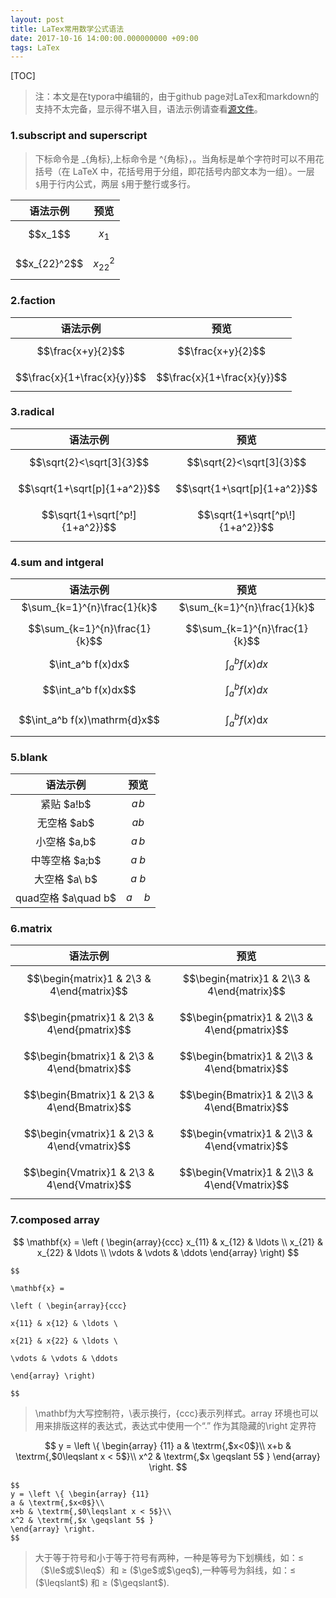 ```yaml
---
layout: post
title: LaTex常用数学公式语法
date: 2017-10-16 14:00:00.000000000 +09:00
tags: LaTex
---
```


[TOC]

> 注：本文是在typora中编辑的，由于github page对LaTex和markdown的支持不太完备，显示得不堪入目，语法示例请查看[源文件](https://github.com/Pea-Shooter/Pea-Shooter.github.io/blob/master/_posts/2017-10-16-LaTex%E5%B8%B8%E7%94%A8%E6%95%B0%E5%AD%A6%E5%85%AC%E5%BC%8F%E8%AF%AD%E6%B3%95.md)。

### 1.subscript and superscript

> 下标命令是 _{角标},上标命令是 ^{角标}，。当角标是单个字符时可以不用花括号（在 LaTeX 中，花括号用于分组，即花括号内部文本为一组）。一层`$`用于行内公式，两层 `$`用于整行或多行。

|           语法示例            |      预览      |
| :-----------------------: | :----------: |
| \$\$x_1$$     |   $$x_1$$ |              |
|     \$\$x_{22}^2\$\$      | $$x_{22}^2$$ |

### 2.faction

|                   语法示例                   |  预览  |
| :--------------------------------------: | :--: |
| \$\$\frac{x+y}{2}$$      |      $$\frac{x+y}{2}$$ |      |
| \$\$\frac{x}{1+\frac{x}{y}}$$ | $$\frac{x}{1+\frac{x}{y}}$$ |      |

### 3.radical

|                   语法示例                   |  预览  |
| :--------------------------------------: | :--: |
| \$\$\sqrt{2}<\sqrt[3]{3}$$      |    $$\sqrt{2}<\sqrt[3]{3}$$ |      |
| \$\$\sqrt{1+\sqrt[p]{1+a^2}}$$    |  $$\sqrt{1+\sqrt[p]{1+a^2}}$$ |      |
| \$\$\sqrt{1+\sqrt\[^p\!] {1+a^2}}$$ | $$\sqrt{1+\sqrt[^p\!]{1+a^2}}$$ |      |

### 4.sum and intgeral

|                   语法示例                   |  预览  |
| :--------------------------------------: | :--: |
| \$\sum_{k=1}^{n}\frac{1}{k}$   |  $\sum_{k=1}^{n}\frac{1}{k}$ |      |
| \$\$\sum_{k=1}^{n}\frac{1}{k}$$ | $$\sum_{k=1}^{n}\frac{1}{k}$$ |      |
| \$\int_a^b f(x)dx$        |       $\int_a^b f(x)dx$ |      |
| \$\$\int_a^b f(x)dx$$      |      $$\int_a^b f(x)dx$$ |      |
| \$\$\int_a^b f(x)\mathrm{d}x$$  | $$\int_a^b f(x)\mathrm{d}x$$ |      |

### 5.blank

|              语法示例               |  预览  |
| :-----------------------------: | :--: |
|    紧贴 \$a\!b$     |   $a\!b$    |      |
|    无空格 \$ab$      |    $ab$     |      |
|   小空格 \$a\,b$     |   $a\,b$    |      |
|   中等空格 \$a\;b$    |   $a\;b$    |      |
|   大空格 \$a\ b$     |   $a\ b$    |      |
| quad空格 \$a\quad b$ | $a\quad b$ |      |

### 6.matrix

|                   语法示例                   |  预览  |
| :--------------------------------------: | :--: |
| \$\$\begin{matrix}1 & 2\\3 & 4\end{matrix}$$ | $$\begin{matrix}1 & 2\\3 & 4\end{matrix}$$ |      |
| \$\$\begin{pmatrix}1 & 2\\3 & 4\end{pmatrix}$$ | $$\begin{pmatrix}1 & 2\\3 & 4\end{pmatrix}$$ |      |
| \$\$\begin{bmatrix}1 & 2\\3 & 4\end{bmatrix}$$ | $$\begin{bmatrix}1 & 2\\3 & 4\end{bmatrix}$$ |      |
| \$\$\begin{Bmatrix}1 & 2\\3 & 4\end{Bmatrix}$$ | $$\begin{Bmatrix}1 & 2\\3 & 4\end{Bmatrix}$$ |      |
| \$\$\begin{vmatrix}1 & 2\\3 & 4\end{vmatrix}$$ | $$\begin{vmatrix}1 & 2\\3 & 4\end{vmatrix}$$ |      |
| \$\$\begin{Vmatrix}1 & 2\\3 & 4\end{Vmatrix}$$ | $$\begin{Vmatrix}1 & 2\\3 & 4\end{Vmatrix}$$ |      |

### 7.composed array

$$
\mathbf{x} =
\left ( \begin{array}{ccc}
x_{11} & x_{12} & \ldots \\
x_{21} & x_{22} & \ldots \\
\vdots & \vdots & \ddots
\end{array} \right)
$$

```
$$

\mathbf{x} =

\left ( \begin{array}{ccc}

x{11} & x{12} & \ldots \

x{21} & x{22} & \ldots \

\vdots & \vdots & \ddots

\end{array} \right)

$$

```

> \mathbf为大写控制符，\\表示换行，{ccc}表示列样式。array 环境也可以用来排版这样的表达式，表达式中使用一个“.” 作为其隐藏的\right 定界符

$$
y = \left \{ \begin{array} {11}
a & \textrm{,$x<0$}\\
x+b & \textrm{,$0\leqslant x < 5$}\\
x^2 & \textrm{,$x \geqslant 5$ }
\end{array} \right.
$$

```
$$
y = \left \{ \begin{array} {11}
a & \textrm{,$x<0$}\\
x+b & \textrm{,$0\leqslant x < 5$}\\
x^2 & \textrm{,$x \geqslant 5$ }
\end{array} \right.
$$
```

> 大于等于符号和小于等于符号有两种，一种是等号为下划横线，如：$\le$（\$\\le\$或\$\\leq\$）和 $\geq$ (\$\\ge\$或\$\\geq\$),一种等号为斜线，如：$\leqslant$ (\$\\leqslant\$) 和 $\geqslant$ (\$\\geqslant\$).

